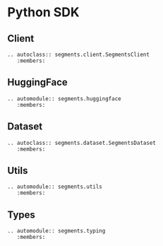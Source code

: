 # Python SDK

## Client

```{eval-rst}
.. autoclass:: segments.client.SegmentsClient
   :members:
```

## HuggingFace

```{eval-rst}
.. automodule:: segments.huggingface
   :members:
```

## Dataset

```{eval-rst}
.. autoclass:: segments.dataset.SegmentsDataset
   :members:
```

## Utils

```{eval-rst}
.. automodule:: segments.utils
   :members:
```

## Types

```{eval-rst}
.. automodule:: segments.typing
   :members:
```
